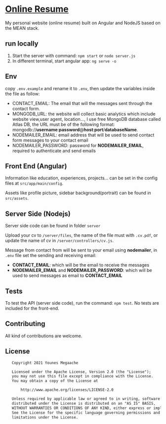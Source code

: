 # [Online Resume](http://megaache-younes.herokuapp.com)

My personal website (online resume) built on Angular and NodeJS based on the MEAN stack.

## run locally

1. Start the server with command: `npm start` or `node server.js`
2. In different terminal, start angular app: `ng serve -o`

## Env

copy `.env.example` and rename it to `.env`, then update the variables inside the file as follow:

- CONTACT_EMAIL: The email that will the messages sent through the contact form.
- MONGODB_URL: the website will collect basic analytics which include website view,user agent, location..., I use free MongoDB database called Atlas DB, the URL must be of the following format: mongodb://**username**:**password**@**host**:**port**/**databaseName**.
- NODEMAILER_EMAIL: email address that will be used to send contact form messages to your contact email
- NODEMAILER_PASSWORD: password for **NODEMAILER_EMAIL**, required to authenticate and send emails

## Front End (Angular)

Information like education, experiences, projects... can be set in the config files at `src/app/main/config`.

Assets like profile picture, sidebar background(portrait) can be found in `src/assets`.

## Server Side (Nodejs)

Server side code can be found in folder `server`

Upload your cv to `/server/files`, the name of the file must with `.cv.pdf`, or update the name of cv in `/server/controllers/cv.js`.

Message from contact from will be sent to your email using **nodemailer**, in `.env` file set the sending and receiving email:

- **CONTACT_EMAIL**: which will be the email to receive the messages
- **NODEMAILER_EMAIL** and **NODEMAILER_PASSWORD**: which will be used to send messages as email to **CONTACT_EMAIL**

## Tests

To test the API (server side code), run the command: `npm test`.
No tests are included for the front-end.

## Contributing

All kind of contributions are welcome.

## License

```txt
   Copyright 2021 Younes Megaache

   Licensed under the Apache License, Version 2.0 (the "License");
   you may not use this file except in compliance with the License.
   You may obtain a copy of the License at

       http://www.apache.org/licenses/LICENSE-2.0

   Unless required by applicable law or agreed to in writing, software
   distributed under the License is distributed on an "AS IS" BASIS,
   WITHOUT WARRANTIES OR CONDITIONS OF ANY KIND, either express or implied.
   See the License for the specific language governing permissions and
   limitations under the License.

```
